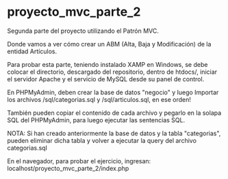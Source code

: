 # proyecto_mvc_parte_2
Segunda parte del proyecto utilizando el Patrón MVC.

Donde vamos a ver cómo crear un ABM (Alta, Baja y Modificación) de la entidad Artículos.

Para probar esta parte, teniendo instalado XAMP en Windows, se debe colocar el directorio, descargado del repositorio, dentro de htdocs/, iniciar el servidor Apache y el servicio de MySQL desde su panel de control.

En PHPMyAdmin, deben crear la base de datos "negocio" y luego Importar los archivos /sql/categorias.sql y /sql/articulos.sql, en ese orden!

También pueden copiar el contenido de cada archivo y pegarlo en la solapa SQL del PHPMyAdmin, para luego ejecutar las sentencias SQL.

NOTA: Si han creado anteriormente la base de datos y la tabla "categorias", pueden eliminar dicha tabla y volver a ejecutar la query del archivo categorias.sql

En el navegador, para probar el ejercicio, ingresan: localhost/proyecto_mvc_parte_2/index.php
